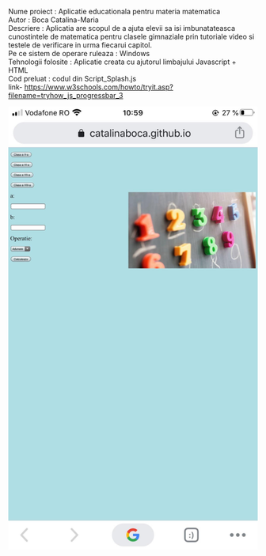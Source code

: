 Nume proiect : Aplicatie educationala pentru materia matematica<br>
Autor : Boca Catalina-Maria<br>
Descriere : Aplicatia are scopul de a ajuta elevii sa isi imbunatateasca cunostintele de matematica pentru clasele gimnaziale prin tutoriale video si testele de verificare in urma fiecarui capitol.<br>
Pe ce sistem de operare ruleaza : Windows<br>
Tehnologii folosite : Aplicatie creata cu ajutorul limbajului Javascript + HTML<br>
Cod preluat : codul din Script_Splash.js<br>
              link- https://www.w3schools.com/howto/tryit.asp?filename=tryhow_js_progressbar_3<br>

![IMAGINE|512X397](screen_shot.jpg)<br>

